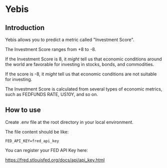 # Yebis

## Introduction

Yebis allows you to predict a metric called "Investment Score".

The Investment Score ranges from +8 to -8.

If the Investment Score is 8, it *might* tell us that economic conditions around the world are favorable for investing in stocks, bonds, and commodities.

If the score is -8, it *might* tell us that economic conditions are not suitable for investing.

The Investment Score is calculated from several types of economic metrics, such as FEDFUNDS RATE, US10Y, and so on.

## How to use

Create .env file at the root directory in your local environment.

The file content should be like:

```
FED_API_KEY=fred_api_key
```

You can register your FED API Key here:

https://fred.stlouisfed.org/docs/api/api_key.html

